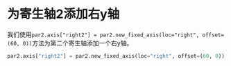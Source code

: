 # 为寄生轴2添加右y轴

我们使用`par2.axis["right2"] = par2.new_fixed_axis(loc="right", offset=(60, 0))`方法为第二个寄生轴添加一个右y轴。

```python
par2.axis["right2"] = par2.new_fixed_axis(loc="right", offset=(60, 0))
```
